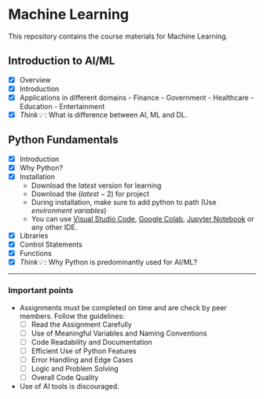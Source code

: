 # Machine Learning

This repository contains the course materials for Machine Learning.

## Introduction to AI/ML

- [x] Overview
- [x] Introduction
- [x] Applications in different domains
      - Finance
      - Government
      - Healthcare
      - Education
      - Entertainment
- [x] *Think💡* : What is difference between AI, ML and DL.
  
## Python Fundamentals

- [x] Introduction
- [x] Why Python?
- [x] Installation
  - Download the $latest$ version for learning
  - Download the $(latest-2)$ for project
  - During installation, make sure to add python to path (Use *environment variables*)
  - You can use [Visual Studio Code](https://code.visualstudio.com/), [Google Colab](https://colab.research.google.com/), [Jupyter Notebook](https://jupyter.org/) or any other IDE.
- [x] Libraries
- [x] Control Statements
- [x] Functions
- [x] *Think💡* : Why Python is predominantly used for AI/ML?
  
---

### Important points

- Assignments must be completed on time and are check by peer members. Follow the guidelines:
  - [ ] Read the Assignment Carefully
  - [ ] Use of Meaningful Variables and Naming Conventions
  - [ ] Code Readability and Documentation
  - [ ] Efficient Use of Python Features
  - [ ] Error Handling and Edge Cases
  - [ ] Logic and Problem Solving
  - [ ] Overall Code Quality
- Use of AI tools is discouraged.
  